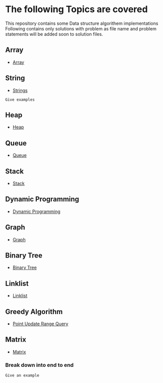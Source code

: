 
# The following Topics are covered 
This repository contains some Data structure algorithem implementations
Following contains only solutions with problem as file name and problem statements will be added soon to solution files.
## Array
* [Array](https://github.com/milrim/Algo-Wiki/tree/master/Array)

## String 
* [Strings](https://github.com/milrim/Algo-Wiki/tree/master/Strings)

```
Give examples
```
## Heap
* [Heap](https://github.com/milrim/Algo-Wiki/tree/master/Heap)
## Queue
* [Queue](https://github.com/milrim/Algo-Wiki/tree/master/Queues)
## Stack
* [Stack](https://github.com/milrim/Algo-Wiki/tree/master/Stack)
## Dynamic Programming
* [Dynamic Programming](https://github.com/milrim/Algo-Wiki/tree/master/Dynamic_problem)
## Graph 
* [Graph](https://github.com/milrim/Algo-Wiki/tree/master/Graph)
## Binary Tree
* [Binary Tree](https://github.com/milrim/Algo-Wiki/tree/master/Binary_tree)
## Linklist
* [Linklist](https://github.com/milrim/Algo-Wiki/tree/master/Linklist)
## Greedy Algorithm
* [Point Update Range Query]()
## Matrix
* [Matrix](https://github.com/milrim/Algo-Wiki/tree/master/Matrix)
### Break down into end to end 
```
Give an example
```



